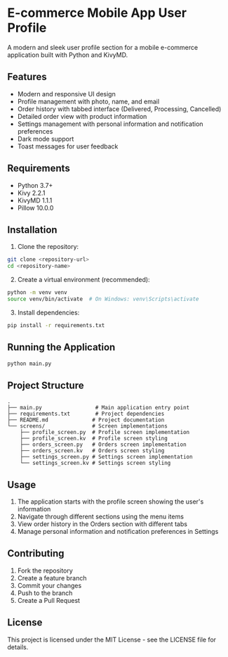 # E-commerce Mobile App User Profile

A modern and sleek user profile section for a mobile e-commerce application built with Python and KivyMD.

## Features

- Modern and responsive UI design
- Profile management with photo, name, and email
- Order history with tabbed interface (Delivered, Processing, Cancelled)
- Detailed order view with product information
- Settings management with personal information and notification preferences
- Dark mode support
- Toast messages for user feedback

## Requirements

- Python 3.7+
- Kivy 2.2.1
- KivyMD 1.1.1
- Pillow 10.0.0

## Installation

1. Clone the repository:
```bash
git clone <repository-url>
cd <repository-name>
```

2. Create a virtual environment (recommended):
```bash
python -m venv venv
source venv/bin/activate  # On Windows: venv\Scripts\activate
```

3. Install dependencies:
```bash
pip install -r requirements.txt
```

## Running the Application

```bash
python main.py
```

## Project Structure

```
.
├── main.py                 # Main application entry point
├── requirements.txt        # Project dependencies
├── README.md              # Project documentation
└── screens/               # Screen implementations
    ├── profile_screen.py  # Profile screen implementation
    ├── profile_screen.kv  # Profile screen styling
    ├── orders_screen.py   # Orders screen implementation
    ├── orders_screen.kv   # Orders screen styling
    ├── settings_screen.py # Settings screen implementation
    └── settings_screen.kv # Settings screen styling
```

## Usage

1. The application starts with the profile screen showing the user's information
2. Navigate through different sections using the menu items
3. View order history in the Orders section with different tabs
4. Manage personal information and notification preferences in Settings

## Contributing

1. Fork the repository
2. Create a feature branch
3. Commit your changes
4. Push to the branch
5. Create a Pull Request

## License

This project is licensed under the MIT License - see the LICENSE file for details. 